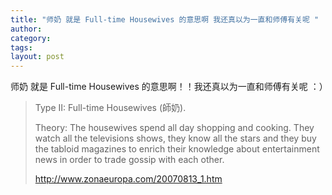 ```yaml
---
title: "师奶 就是 Full-time Housewives 的意思啊 我还真以为一直和师傅有关呢 "
author:
category: 
tags: 
layout: post
---
```

师奶 就是 Full-time Housewives 的意思啊！！我还真以为一直和师傅有关呢 ：）

<blockquote>

Type II: Full-time Housewives (師奶).



Theory: The housewives spend all day shopping and cooking.  They watch all the televisions shows, they know all the stars and they buy the tabloid magazines to enrich their knowledge about entertainment news in order to trade gossip with each other.

<a href="http://www.zonaeuropa.com/20070813_1.htm">http://www.zonaeuropa.com/20070813_1.htm</a>

</blockquote>

